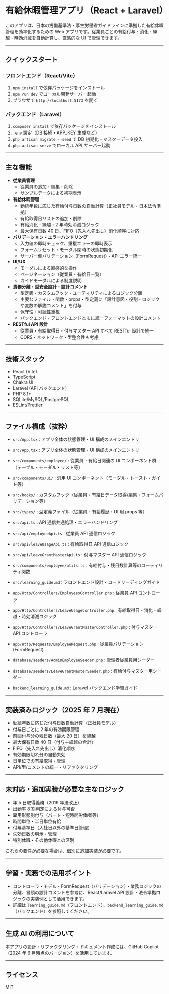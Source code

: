 # 有給休暇管理アプリ（React + Laravel）

このアプリは、日本の労働基準法・厚生労働省ガイドラインに準拠した有給休暇管理を効率化するための Web アプリです。従業員ごとの有給付与・消化・繰越・時効消滅を自動計算し、直感的な UI で管理できます。

---

## クイックスタート

### フロントエンド（React/Vite）

1. `npm install` で依存パッケージをインストール
2. `npm run dev` でローカル開発サーバー起動
3. ブラウザで `http://localhost:5173` を開く

### バックエンド（Laravel）

1. `composer install` で依存パッケージをインストール
2. `.env` 設定（DB 接続・APP_KEY 生成など）
3. `php artisan migrate --seed` で DB 初期化・マスターデータ投入
4. `php artisan serve` でローカル API サーバー起動

---

## 主な機能

- **従業員管理**
  - 従業員の追加・編集・削除
  - サンプルデータによる初期表示
- **有給休暇管理**
  - 勤続年数に応じた有給付与日数の自動計算（正社員モデル・日本法令準拠）
  - 有給取得日リストの追加・削除
  - 有給消化・繰越・2 年時効消滅ロジック
  - 最大保有日数 40 日、FIFO（先入れ先出し）消化順序に対応
- **バリデーション・エラーハンドリング**
  - 入力値の即時チェック、重複エラーの即時表示
  - フォームリセット・モーダル閉時の状態初期化
  - サーバー側バリデーション（FormRequest）・API エラー統一
- **UI/UX**
  - モーダルによる直感的な操作
  - ページネーション（従業員・有給日一覧）
  - ガイドモーダルによる制度説明
- **責務分離・型安全設計・設計コメント**
  - 型定義・カスタムフック・ユーティリティによるロジック分離
  - 主要なファイル・関数・props・型定義に「設計意図・役割・ロジックや変数の解説コメント」を付与
  - 保守性・可読性重視
  - バックエンド・フロントエンドともに統一フォーマットの設計コメント
- **RESTful API 設計**
  - 従業員・有給取得日・付与マスター API すべて RESTful 設計で統一
  - CORS・ネットワーク・型整合性も考慮

---

## 技術スタック

- React (Vite)
- TypeScript
- Chakra UI
- Laravel (API バックエンド)
- PHP 8.1+
- SQLite/MySQL/PostgreSQL
- ESLint/Prettier

---

## ファイル構成（抜粋）

- `src/App.tsx` : アプリ全体の状態管理・UI 構成のメインエントリ

- `src/App.tsx` : アプリ全体の状態管理・UI 構成のメインエントリ
- `src/components/employee/` : 従業員・有給日関連の UI コンポーネント群（テーブル・モーダル・リスト等）
- `src/components/ui/` : 汎用 UI コンポーネント（モーダル・トースト・ガイド等）
- `src/hooks/` : カスタムフック（従業員・有給日データ取得/編集・フォームバリデーション等）
- `src/types/` : 型定義ファイル（従業員・有給履歴・UI 用 props 等）
- `src/api.ts` : API 通信共通処理・エラーハンドリング
- `src/api/employeeApi.ts` : 従業員 API 通信ロジック
- `src/api/leaveUsageApi.ts` : 有給取得日 API 通信ロジック
- `src/api/leaveGrantMasterApi.ts` : 付与マスター API 通信ロジック
- `src/components/employee/utils.ts` : 有給付与・残日数計算等のユーティリティ関数
- `src/learning_guide.md` : フロントエンド設計・コードリーディングガイド
- `app/Http/Controllers/EmployeesController.php` : 従業員 API コントローラ
- `app/Http/Controllers/LeaveUsageController.php` : 有給取得日・消化・繰越・時効消滅ロジック
- `app/Http/Controllers/LeaveGrantMasterController.php` : 付与マスター API コントローラ
- `app/Http/Requests/EmployeeRequest.php` : 従業員バリデーション(FormRequest)
- `database/seeders/AdminEmployeeSeeder.php` : 管理者従業員用シーダー
- `database/seeders/LeaveGrantMasterSeeder.php` : 有給付与マスター用シーダー
- `backend_learning_guide.md` : Laravel バックエンド学習ガイド

---

## 実装済みロジック（2025 年 7 月現在）

- 勤続年数に応じた付与日数自動計算（正社員モデル）
- 付与日ごとに 2 年の有効期限管理
- 前回付与分の残日数（最大 20 日）を繰越
- 最大保有日数 40 日（付与＋繰越の合計）
- FIFO（先入れ先出し）消化順序
- 有効期限切れ分の自動失効
- 日単位での有給取得・管理
- API/型/コメントの統一・リファクタリング

---

## 未対応・追加実装が必要な主なロジック

- 年 5 日取得義務（2019 年法改正）
- 出勤率 8 割判定による付与可否
- 雇用形態別付与（パート・短時間労働者等）
- 時間単位・半日単位有給
- 付与基準日（入社日以外の基準日管理）
- 失効日数の明示・管理
- 特別休暇・その他休暇との区別

これらの要件が必要な場合は、個別に追加実装が必要です。

---

## 学習・実務での活用ポイント

- コントローラ・モデル・FormRequest（バリデーション）・業務ロジックの分離、冒頭の設計コメントを参考に、React/Laravel API 設計・法令準拠ロジックの実装例として活用できます。
- 詳細は `learning_guide.md`（フロントエンド）、`backend_learning_guide.md`（バックエンド）を参照してください。

---

## 生成 AI の利用について

本アプリの設計・リファクタリング・ドキュメント作成には、GitHub Copilot（2024 年 6 月時点のバージョン）を活用しています。

---

## ライセンス

MIT
